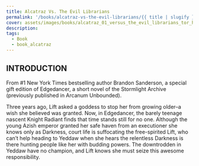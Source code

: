 ```yaml
---
title: Alcatraz Vs. The Evil Librarians
permalink: '/books/alcatraz-vs-the-evil-librarians/{{ title | slugify }}/'
cover: assets/images/books/alcatraz_01_versus_the_evil_librarians_tor_hardcover.jpg
description:
tags:
  - Book
  - book_alcatraz
---
```


## INTRODUCTION

From #1 New York Times bestselling author Brandon Sanderson, a special gift edition of Edgedancer, a short novel of the Stormlight Archive (previously published in Arcanum Unbounded).

Three years ago, Lift asked a goddess to stop her from growing older–a wish she believed was granted. Now, in Edgedancer, the barely teenage nascent Knight Radiant finds that time stands still for no one. Although the young Azish emperor granted her safe haven from an executioner she knows only as Darkness, court life is suffocating the free-spirited Lift, who can’t help heading to Yeddaw when she hears the relentless Darkness is there hunting people like her with budding powers. The downtrodden in Yeddaw have no champion, and Lift knows she must seize this awesome responsibility.
